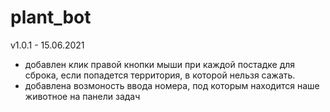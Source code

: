 # plant_bot
v1.0.1 - 15.06.2021
- добавлен клик правой кнопки мыши при каждой постадке для сброка, если попадется территория, в которой нельзя сажать.
- добавлена возмоность ввода номера, под которым находится наше животное на панели задач
